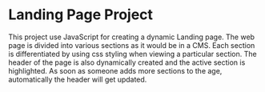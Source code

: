 # Landing Page Project

This project use JavaScript for creating a dynamic Landing page. The web page is divided into various
sections as it would be in a CMS. Each section is differentiated by using css styling when viewing a particular section.
The header of the page is also dynamically created and the active section is highlighted. As soon as someone adds more
sections to the age, automatically the header will get updated.